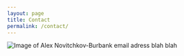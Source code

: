 ```yaml
---
layout: page
title: Contact
permalink: /contact/
---
```


<img src="../assets/AlexNovitchkovBurbank.png" class="about-page-image" alt="Image of Alex Novitchkov-Burbank" />
email adress <seraphim7@outlook.com>  
blah blah
